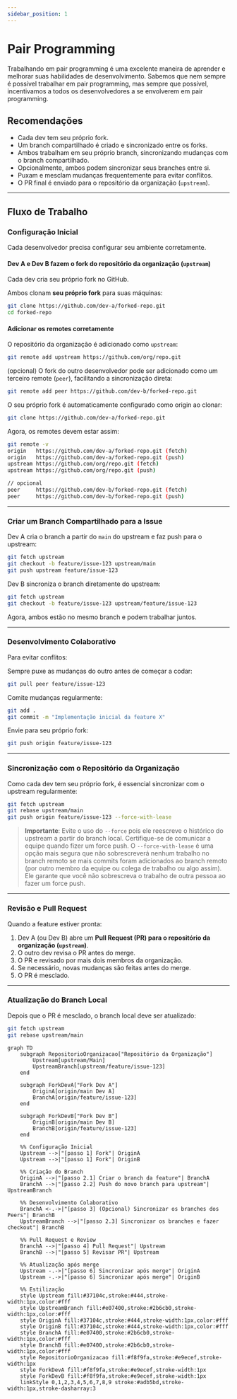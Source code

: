 ```yaml
---
sidebar_position: 1
---
```


# Pair Programming

Trabalhando em pair programming é uma excelente maneira de aprender e melhorar suas habilidades de desenvolvimento. Sabemos que nem sempre é possível trabalhar em pair programming, mas sempre que possível, incentivamos a todos os desenvolvedores a se envolverem em pair programming.


## **Recomendações**

- Cada dev tem seu próprio fork.
- Um branch compartilhado é criado e sincronizado entre os forks.
- Ambos trabalham em seu próprio branch, sincronizando mudanças com o branch compartilhado.
- Opcionalmente, ambos podem sincronizar seus branches entre si.
- Puxam e mesclam mudanças frequentemente para evitar conflitos.
- O PR final é enviado para o repositório da organização (`upstream`).

---

## Fluxo de Trabalho

### Configuração Inicial
Cada desenvolvedor precisa configurar seu ambiente corretamente.

#### Dev A e Dev B fazem o fork do repositório da organização (`upstream`)

Cada dev cria seu próprio fork no GitHub.

Ambos clonam **seu próprio fork** para suas máquinas:

```bash
git clone https://github.com/dev-a/forked-repo.git
cd forked-repo
```

#### Adicionar os remotes corretamente

O repositório da organização é adicionado como `upstream`:

```bash
git remote add upstream https://github.com/org/repo.git
```
(opcional) O fork do outro desenvolvedor pode ser adicionado como um terceiro remote (`peer`), facilitando a sincronização direta:

```bash
git remote add peer https://github.com/dev-b/forked-repo.git
```

O seu próprio fork é automaticamente configurado como origin ao clonar:

```bash
git clone https://github.com/dev-a/forked-repo.git
```

Agora, os remotes devem estar assim:

```bash
git remote -v
origin   https://github.com/dev-a/forked-repo.git (fetch)
origin   https://github.com/dev-a/forked-repo.git (push)
upstream https://github.com/org/repo.git (fetch)
upstream https://github.com/org/repo.git (push)

// opcional
peer     https://github.com/dev-b/forked-repo.git (fetch)
peer     https://github.com/dev-b/forked-repo.git (push)
```

---

### Criar um Branch Compartilhado para a Issue

Dev A cria o branch a partir do `main` do upstream e faz push para o upstream:

```bash
git fetch upstream
git checkout -b feature/issue-123 upstream/main
git push upstream feature/issue-123
```

Dev B sincroniza o branch diretamente do upstream:

```bash
git fetch upstream
git checkout -b feature/issue-123 upstream/feature/issue-123
```

Agora, ambos estão no mesmo branch e podem trabalhar juntos.

---

### Desenvolvimento Colaborativo

Para evitar conflitos:

Sempre puxe as mudanças do outro antes de começar a codar:

```bash
git pull peer feature/issue-123
```

Comite mudanças regularmente:

```bash
git add .
git commit -m "Implementação inicial da feature X"
```

Envie para seu próprio fork:

```bash
git push origin feature/issue-123
```

---

### Sincronização com o Repositório da Organização
Como cada dev tem seu próprio fork, é essencial sincronizar com o upstream regularmente:
```bash
git fetch upstream
git rebase upstream/main
git push origin feature/issue-123 --force-with-lease
```

> **Importante**: Evite o uso do `--force` pois ele reescreve o histórico do upstream a partir do branch local. Certifique-se de comunicar a equipe quando fizer um force push. O `--force-with-lease` é uma opção mais segura que não sobrescreverá nenhum trabalho no branch remoto se mais commits foram adicionados ao branch remoto (por outro membro da equipe ou colega de trabalho ou algo assim). Ele garante que você não sobrescreva o trabalho de outra pessoa ao fazer um force push.

---

### Revisão e Pull Request
Quando a feature estiver pronta:
1. Dev A (ou Dev B) abre um **Pull Request (PR) para o repositório da organização (`upstream`)**.
2. O outro dev revisa o PR antes do merge.
3. O PR e revisado por mais dois membros da organização.
4. Se necessário, novas mudanças são feitas antes do merge.
5. O PR é mesclado.
---

### Atualização do Branch Local
Depois que o PR é mesclado, o branch local deve ser atualizado:
```bash
git fetch upstream
git rebase upstream/main
```

```mermaid
graph TD
    subgraph RepositorioOrganizacao["Repositório da Organização"]
        Upstream[upstream/Main]
        UpstreamBranch[upstream/feature/issue-123]
    end

    subgraph ForkDevA["Fork Dev A"]
        OriginA[origin/main Dev A]
        BranchA[origin/feature/issue-123]
    end

    subgraph ForkDevB["Fork Dev B"]
        OriginB[origin/main Dev B]
        BranchB[origin/feature/issue-123]
    end

    %% Configuração Inicial
    Upstream -->|"[passo 1] Fork"| OriginA
    Upstream -->|"[passo 1] Fork"| OriginB

    %% Criação do Branch
    OriginA -->|"[passo 2.1] Criar o branch da feature"| BranchA
    BranchA -->|"[passo 2.2] Push do novo branch para upstream"| UpstreamBranch

    %% Desenvolvimento Colaborativo
    BranchA <-.->|"[passo 3] (Opcional) Sincronizar os branches dos Peers"| BranchB
    UpstreamBranch -->|"[passo 2.3] Sincronizar os branches e fazer checkout"| BranchB

    %% Pull Request e Review
    BranchA -->|"[passo 4] Pull Request"| Upstream
    BranchB -->|"[passo 5] Revisar PR"| Upstream

    %% Atualização após merge
    Upstream -.->|"[passo 6] Sincronizar após merge"| OriginA
    Upstream -.->|"[passo 6] Sincronizar após merge"| OriginB

    %% Estilização
    style Upstream fill:#37104c,stroke:#444,stroke-width:1px,color:#fff
    style UpstreamBranch fill:#e07400,stroke:#2b6cb0,stroke-width:1px,color:#fff
    style OriginA fill:#37104c,stroke:#444,stroke-width:1px,color:#fff
    style OriginB fill:#37104c,stroke:#444,stroke-width:1px,color:#fff
    style BranchA fill:#e07400,stroke:#2b6cb0,stroke-width:1px,color:#fff
    style BranchB fill:#e07400,stroke:#2b6cb0,stroke-width:1px,color:#fff
    style RepositorioOrganizacao fill:#f8f9fa,stroke:#e9ecef,stroke-width:1px
    style ForkDevA fill:#f8f9fa,stroke:#e9ecef,stroke-width:1px
    style ForkDevB fill:#f8f9fa,stroke:#e9ecef,stroke-width:1px
    linkStyle 0,1,2,3,4,5,6,7,8,9 stroke:#adb5bd,stroke-width:1px,stroke-dasharray:3
```

